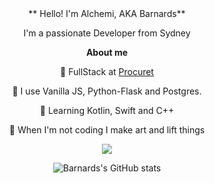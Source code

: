 
  
<div align = "center">
  ** Hello! I'm Alchemi, AKA Barnards**

I'm a passionate Developer from Sydney

**About me**

💼 FullStack at [Procuret](https://procuret.com/)

👾 I use Vanilla JS, Python-Flask and Postgres.

🤖 Learning Kotlin, Swift and C++

🖤 When I'm not coding I make art and lift things
<div>

![](https://komarev.com/ghpvc/?username=Barnards&color=FF0000&label=NUMBER+OF+RED+PILL+CHADS+WHO+VISITED+THE+SAUCE:&style=flat)

</div>

</div>

<div align = "center">

<p>

![Barnards's GitHub stats](https://github-readme-stats.vercel.app/api?username=barnards&show_icons=true&theme=tokyonight)

</p>

</div>



